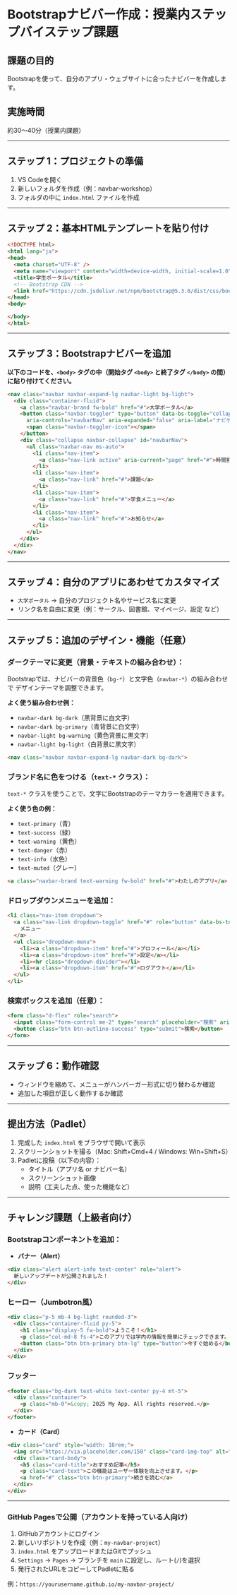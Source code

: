 
# Bootstrapナビバー作成：授業内ステップバイステップ課題

## 課題の目的  
Bootstrapを使って、自分のアプリ・ウェブサイトに合ったナビバーを作成します。

## 実施時間  
約30〜40分（授業内課題）

---

## ステップ 1：プロジェクトの準備
1. VS Codeを開く  
2. 新しいフォルダを作成（例：navbar-workshop）  
3. フォルダの中に `index.html` ファイルを作成

---

## ステップ 2：基本HTMLテンプレートを貼り付け

```html
<!DOCTYPE html>
<html lang="ja">
<head>
  <meta charset="UTF-8" />
  <meta name="viewport" content="width=device-width, initial-scale=1.0" />
  <title>学生ポータル</title>
  <!-- Bootstrap CDN -->
  <link href="https://cdn.jsdelivr.net/npm/bootstrap@5.3.0/dist/css/bootstrap.min.css" rel="stylesheet">
</head>
<body>

</body>
</html>
```

---

## ステップ 3：Bootstrapナビバーを追加

**以下のコードを、`<body>` タグの中（開始タグ `<body>` と終了タグ `</body>` の間）に貼り付けてください。**


```html
<nav class="navbar navbar-expand-lg navbar-light bg-light">
  <div class="container-fluid">
    <a class="navbar-brand fw-bold" href="#">大学ポータル</a>
    <button class="navbar-toggler" type="button" data-bs-toggle="collapse" data-bs-target="#navbarNav"
      aria-controls="navbarNav" aria-expanded="false" aria-label="ナビゲーションの切り替え">
      <span class="navbar-toggler-icon"></span>
    </button>
    <div class="collapse navbar-collapse" id="navbarNav">
      <ul class="navbar-nav ms-auto">
        <li class="nav-item">
          <a class="nav-link active" aria-current="page" href="#">時間割</a>
        </li>
        <li class="nav-item">
          <a class="nav-link" href="#">課題</a>
        </li>
        <li class="nav-item">
          <a class="nav-link" href="#">学食メニュー</a>
        </li>
        <li class="nav-item">
          <a class="nav-link" href="#">お知らせ</a>
        </li>
      </ul>
    </div>
  </div>
</nav>
```

---

## ステップ 4：自分のアプリにあわせてカスタマイズ


- `大学ポータル` → 自分のプロジェクト名やサービス名に変更  
- リンク名を自由に変更（例：サークル、図書館、マイページ、設定 など）

---

## ステップ 5：追加のデザイン・機能（任意）

### ダークテーマに変更（背景・テキストの組み合わせ）：

Bootstrapでは、ナビバーの背景色（`bg-*`）と文字色（`navbar-*`）の組み合わせで
デザインテーマを調整できます。

**よく使う組み合わせ例：**
- `navbar-dark bg-dark`（黒背景に白文字）
- `navbar-dark bg-primary`（青背景に白文字）
- `navbar-light bg-warning`（黄色背景に黒文字）
- `navbar-light bg-light`（白背景に黒文字）



```html
<nav class="navbar navbar-expand-lg navbar-dark bg-dark">
```

### ブランド名に色をつける（`text-*` クラス）：

`text-*` クラスを使うことで、文字にBootstrapのテーマカラーを適用できます。

**よく使う色の例：**
- `text-primary`（青）
- `text-success`（緑）
- `text-warning`（黄色）
- `text-danger`（赤）
- `text-info`（水色）
- `text-muted`（グレー）


```html
<a class="navbar-brand text-warning fw-bold" href="#">わたしのアプリ</a>
```


### ドロップダウンメニューを追加：

```html
<li class="nav-item dropdown">
  <a class="nav-link dropdown-toggle" href="#" role="button" data-bs-toggle="dropdown" aria-expanded="false">
    メニュー
  </a>
  <ul class="dropdown-menu">
    <li><a class="dropdown-item" href="#">プロフィール</a></li>
    <li><a class="dropdown-item" href="#">設定</a></li>
    <li><hr class="dropdown-divider"></li>
    <li><a class="dropdown-item" href="#">ログアウト</a></li>
  </ul>
</li>
```


### 検索ボックスを追加（任意）：


```html
<form class="d-flex" role="search">
  <input class="form-control me-2" type="search" placeholder="検索" aria-label="検索">
  <button class="btn btn-outline-success" type="submit">検索</button>
</form>
```


---

## ステップ 6：動作確認
- ウィンドウを縮めて、メニューがハンバーガー形式に切り替わるか確認  
- 追加した項目が正しく動作するか確認

---

## 提出方法（Padlet）

1. 完成した `index.html` をブラウザで開いて表示  
2. スクリーンショットを撮る（Mac: Shift+Cmd+4 / Windows: Win+Shift+S）  
3. Padletに投稿（以下の内容）：
   - タイトル（アプリ名 or ナビバー名）  
   - スクリーンショット画像  
   - 説明（工夫した点、使った機能など）

---

## チャレンジ課題（上級者向け）

### Bootstrapコンポーネントを追加：
- **バナー（Alert）**

```html
<div class="alert alert-info text-center" role="alert">
  新しいアップデートが公開されました！
</div>
```


### ヒーロー（Jumbotron風）

```html
<div class="p-5 mb-4 bg-light rounded-3">
  <div class="container-fluid py-5">
    <h1 class="display-5 fw-bold">ようこそ！</h1>
    <p class="col-md-8 fs-4">このアプリでは学内の情報を簡単にチェックできます。</p>
    <button class="btn btn-primary btn-lg" type="button">今すぐ始める</button>
  </div>
</div>
```

### フッター

```html
<footer class="bg-dark text-white text-center py-4 mt-5">
  <div class="container">
    <p class="mb-0">&copy; 2025 My App. All rights reserved.</p>
  </div>
</footer>
```


- **カード（Card）**

```html
<div class="card" style="width: 18rem;">
  <img src="https://via.placeholder.com/150" class="card-img-top" alt="...">
  <div class="card-body">
    <h5 class="card-title">おすすめ記事</h5>
    <p class="card-text">この機能はユーザー体験を向上させます。</p>
    <a href="#" class="btn btn-primary">続きを読む</a>
  </div>
</div>
```

---

### GitHub Pagesで公開（アカウントを持っている人向け）

1. GitHubアカウントにログイン  
2. 新しいリポジトリを作成（例：`my-navbar-project`）  
3. `index.html` をアップロードまたはGitでプッシュ  
4. `Settings` → `Pages` → ブランチを `main` に設定し、ルート(`/`)を選択  
5. 発行されたURLをコピーしてPadletに貼る

例：`https://yourusername.github.io/my-navbar-project/`

